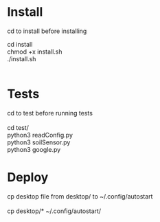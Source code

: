 <h1>Install</h1>
cd to install before installing <br>

cd install<br>
chmod +x install.sh<br>
./install.sh<br>
<br>

<h1>Tests</h1>
cd to test before running tests<br>
<br>
cd test/<br>
python3 readConfig.py<br>
python3 soilSensor.py<br>
python3 google.py<br>

<h1>Deploy</h1>
cp desktop file from desktop/ to ~/.config/autostart<br>
<br>
cp desktop/* ~/.config/autostart/
